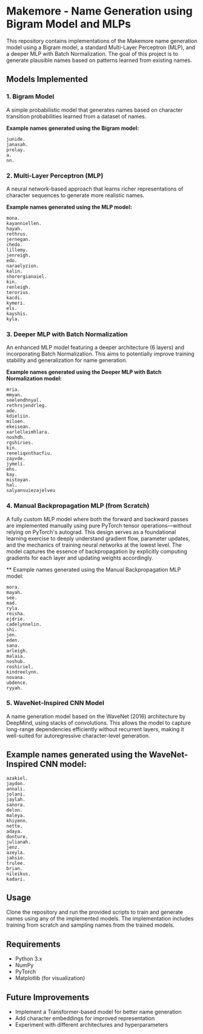 # Makemore - Name Generation using Bigram Model and MLPs

This repository contains implementations of the Makemore name generation model using a Bigram model, a standard Multi-Layer Perceptron (MLP), and a deeper MLP with Batch Normalization. The goal of this project is to generate plausible names based on patterns learned from existing names.

## Models Implemented

### 1. Bigram Model
A simple probabilistic model that generates names based on character transition probabilities learned from a dataset of names.

**Example names generated using the Bigram model:**
````
junide.
janasah.
prelay.
a.
nn.
````

### 2. Multi-Layer Perceptron (MLP)
A neural network-based approach that learns richer representations of character sequences to generate more realistic names.

**Example names generated using the MLP model:**

````
mona.
kayanniellen.
hayah.
rethrus.
jernegan.
chedo.
lillemy.
jenreigh.
edo.
naraelyzion.
kalin.
shorergianaiel.
kin.
renleigh.
terorius.
kacdi.
kymeri.
els.
kayshis.
kyla.
````

### 3. Deeper MLP with Batch Normalization
An enhanced MLP model featuring a deeper architecture (6 layers) and incorporating Batch Normalization. This aims to potentially improve training stability and generalization for name generation.

**Example names generated using the Deeper MLP with Batch Normalization model:**

````
mria.
mmyan.
seelendhnyal.
rethrsjendrleg.
ade.
kdieliin.
miloen.
ekeisean.
xarlelleimhlara.
noshdh.
rgshiries.
kin.
reneliqxnthacfiu.
zayvde.
jymeli.
ehs.
kay.
mistoyan.
hal.
salyansuiezajelveu
````

### 4. Manual Backpropagation MLP (from Scratch)
A fully custom MLP model where both the forward and backward passes are implemented manually using pure PyTorch tensor operations—without relying on PyTorch's autograd. This design serves as a foundational learning exercise to deeply understand gradient flow, parameter updates, and the mechanics of training neural networks at the lowest level. The model captures the essence of backpropagation by explicitly computing gradients for each layer and updating weights accordingly.

** Example names generated using the Manual Backpropagation MLP model:
````
mora.
mayah.
see.
mad.
ryla.
reisha.
ejdrie.
cadelynnelin.
shi.
jen.
eden.
sana.
arleigh.
malaia.
noshub.
roshiriel.
kindreelynn.
novana.
ubdence.
ryyah.
````

### 5. WaveNet-Inspired CNN Model
A name generation model based on the WaveNet (2016) architecture by DeepMind, using stacks of convolutions. This allows the model to capture long-range dependencies efficiently without recurrent layers, making it well-suited for autoregressive character-level generation.

## Example names generated using the WaveNet-Inspired CNN model:
````
azakiel.
jaydon.
annali.
jolani.
jaylah.
sanora.
delon.
maleya.
khiyenn.
nette.
adaya.
donture.
julianah.
jenz.
azeyla.
jahsio.
trulee.
brian.
nileikus.
kadari.
````

## Usage
Clone the repository and run the provided scripts to train and generate names using any of the implemented models. The implementation includes training from scratch and sampling names from the trained models.

## Requirements
- Python 3.x
- NumPy
- PyTorch
- Matplotlib (for visualization)

## Future Improvements
- Implement a Transformer-based model for better name generation
- Add character embeddings for improved representation
- Experiment with different architectures and hyperparameters

